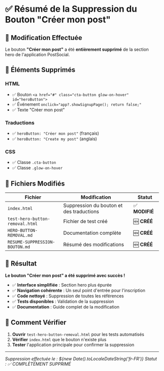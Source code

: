 # ✅ Résumé de la Suppression du Bouton "Créer mon post"

## 🎯 Modification Effectuée

Le bouton **"Créer mon post"** a été **entièrement supprimé** de la section hero de l'application PostSocial.

## 🔧 Éléments Supprimés

### **HTML**
- ✅ Bouton `<a href="#" class="cta-button glow-on-hover" id="heroButton">`
- ✅ Événement `onclick="app?.showSignupPage(); return false;"`
- ✅ Texte "Créer mon post"

### **Traductions**
- ✅ `heroButton: "Créer mon post"` (français)
- ✅ `heroButton: "Create my post"` (anglais)

### **CSS**
- ✅ Classe `.cta-button`
- ✅ Classe `.glow-on-hover`

## 📁 Fichiers Modifiés

| Fichier | Modification | Statut |
|---------|--------------|--------|
| `index.html` | Suppression du bouton et des traductions | ✅ **MODIFIÉ** |
| `test-hero-button-removal.html` | Fichier de test créé | 🆕 **CRÉÉ** |
| `HERO-BUTTON-REMOVAL.md` | Documentation complète | 🆕 **CRÉÉ** |
| `RESUME-SUPPRESSION-BOUTON.md` | Résumé des modifications | 🆕 **CRÉÉ** |

## 🎉 Résultat

**Le bouton "Créer mon post" a été supprimé avec succès !**

- ✅ **Interface simplifiée** : Section hero plus épurée
- ✅ **Navigation cohérente** : Un seul point d'entrée pour l'inscription
- ✅ **Code nettoyé** : Suppression de toutes les références
- ✅ **Tests disponibles** : Validation de la suppression
- ✅ **Documentation** : Guide complet de la modification

## 🧪 Comment Vérifier

1. **Ouvrir** `test-hero-button-removal.html` pour les tests automatisés
2. **Vérifier** `index.html` que le bouton n'existe plus
3. **Tester** l'application principale pour confirmer la suppression

---

*Suppression effectuée le : ${new Date().toLocaleDateString('fr-FR')}*
*Statut : ✅ COMPLÈTEMENT SUPPRIMÉ*
